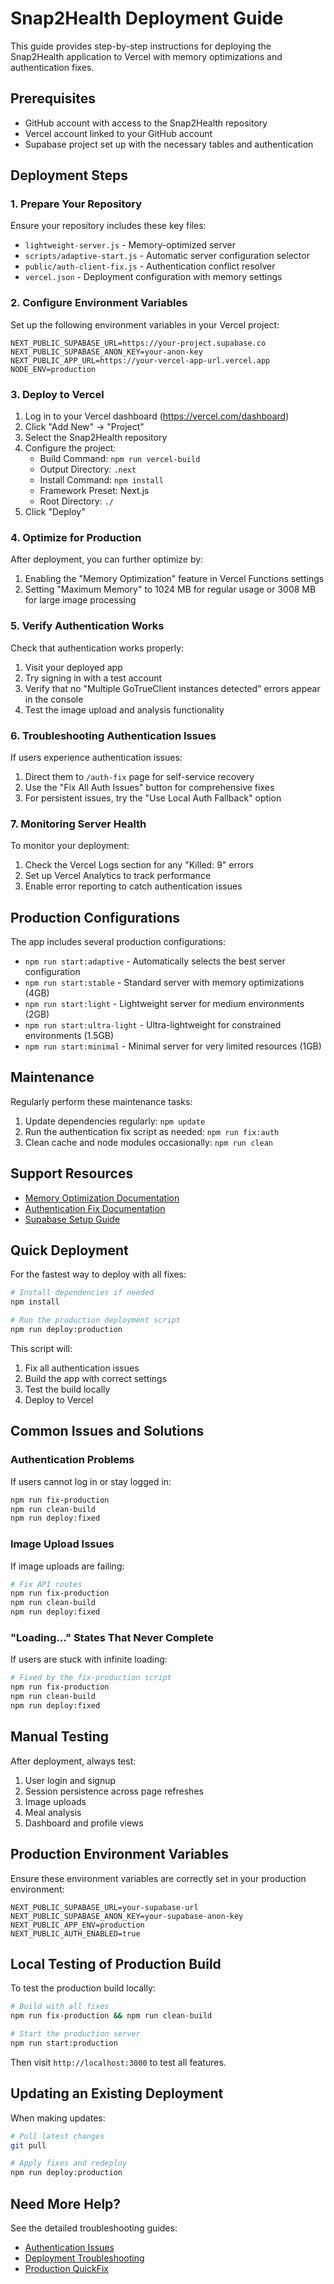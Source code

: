 # Snap2Health Deployment Guide

This guide provides step-by-step instructions for deploying the Snap2Health application to Vercel with memory optimizations and authentication fixes.

## Prerequisites

- GitHub account with access to the Snap2Health repository
- Vercel account linked to your GitHub account
- Supabase project set up with the necessary tables and authentication

## Deployment Steps

### 1. Prepare Your Repository

Ensure your repository includes these key files:

- `lightweight-server.js` - Memory-optimized server
- `scripts/adaptive-start.js` - Automatic server configuration selector
- `public/auth-client-fix.js` - Authentication conflict resolver
- `vercel.json` - Deployment configuration with memory settings

### 2. Configure Environment Variables

Set up the following environment variables in your Vercel project:

```
NEXT_PUBLIC_SUPABASE_URL=https://your-project.supabase.co
NEXT_PUBLIC_SUPABASE_ANON_KEY=your-anon-key
NEXT_PUBLIC_APP_URL=https://your-vercel-app-url.vercel.app
NODE_ENV=production
```

### 3. Deploy to Vercel

1. Log in to your Vercel dashboard (https://vercel.com/dashboard)
2. Click "Add New" → "Project"
3. Select the Snap2Health repository
4. Configure the project:
   - Build Command: `npm run vercel-build`
   - Output Directory: `.next`
   - Install Command: `npm install`
   - Framework Preset: Next.js
   - Root Directory: `./`
5. Click "Deploy"

### 4. Optimize for Production

After deployment, you can further optimize by:

1. Enabling the "Memory Optimization" feature in Vercel Functions settings
2. Setting "Maximum Memory" to 1024 MB for regular usage or 3008 MB for large image processing

### 5. Verify Authentication Works

Check that authentication works properly:

1. Visit your deployed app
2. Try signing in with a test account
3. Verify that no "Multiple GoTrueClient instances detected" errors appear in the console
4. Test the image upload and analysis functionality

### 6. Troubleshooting Authentication Issues

If users experience authentication issues:

1. Direct them to `/auth-fix` page for self-service recovery
2. Use the "Fix All Auth Issues" button for comprehensive fixes
3. For persistent issues, try the "Use Local Auth Fallback" option

### 7. Monitoring Server Health

To monitor your deployment:

1. Check the Vercel Logs section for any "Killed: 9" errors
2. Set up Vercel Analytics to track performance
3. Enable error reporting to catch authentication issues

## Production Configurations

The app includes several production configurations:

- `npm run start:adaptive` - Automatically selects the best server configuration
- `npm run start:stable` - Standard server with memory optimizations (4GB)
- `npm run start:light` - Lightweight server for medium environments (2GB)
- `npm run start:ultra-light` - Ultra-lightweight for constrained environments (1.5GB)
- `npm run start:minimal` - Minimal server for very limited resources (1GB)

## Maintenance

Regularly perform these maintenance tasks:

1. Update dependencies regularly: `npm update`
2. Run the authentication fix script as needed: `npm run fix:auth`
3. Clean cache and node modules occasionally: `npm run clean`

## Support Resources

- [Memory Optimization Documentation](./MEMORY-OPTIMIZATION.md)
- [Authentication Fix Documentation](./AUTHENTICATION-FIX.md)
- [Supabase Setup Guide](./SUPABASE_SETUP_GUIDE.md)

## Quick Deployment

For the fastest way to deploy with all fixes:

```bash
# Install dependencies if needed
npm install

# Run the production deployment script
npm run deploy:production
```

This script will:
1. Fix all authentication issues
2. Build the app with correct settings
3. Test the build locally
4. Deploy to Vercel

## Common Issues and Solutions

### Authentication Problems

If users cannot log in or stay logged in:

```bash
npm run fix-production
npm run clean-build
npm run deploy:fixed
```

### Image Upload Issues

If image uploads are failing:

```bash
# Fix API routes
npm run fix-production
npm run clean-build
npm run deploy:fixed
```

### "Loading..." States That Never Complete

If users are stuck with infinite loading:

```bash
# Fixed by the fix-production script
npm run fix-production
npm run clean-build
npm run deploy:fixed
```

## Manual Testing

After deployment, always test:

1. User login and signup
2. Session persistence across page refreshes
3. Image uploads
4. Meal analysis
5. Dashboard and profile views

## Production Environment Variables

Ensure these environment variables are correctly set in your production environment:

```
NEXT_PUBLIC_SUPABASE_URL=your-supabase-url
NEXT_PUBLIC_SUPABASE_ANON_KEY=your-supabase-anon-key
NEXT_PUBLIC_APP_ENV=production
NEXT_PUBLIC_AUTH_ENABLED=true
```

## Local Testing of Production Build

To test the production build locally:

```bash
# Build with all fixes
npm run fix-production && npm run clean-build

# Start the production server
npm run start:production
```

Then visit `http://localhost:3000` to test all features.

## Updating an Existing Deployment

When making updates:

```bash
# Pull latest changes
git pull

# Apply fixes and redeploy
npm run deploy:production
```

## Need More Help?

See the detailed troubleshooting guides:
- [Authentication Issues](./AUTHENTICATION_ISSUES.md)
- [Deployment Troubleshooting](./DEPLOYMENT_TROUBLESHOOTING.md)
- [Production QuickFix](./PRODUCTION_QUICKFIX.md) 
